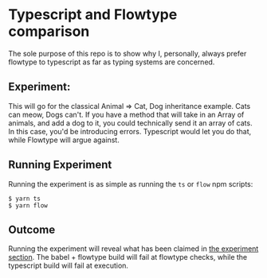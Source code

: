 # Typescript and Flowtype comparison

The sole purpose of this repo is to show why I, personally, always prefer flowtype to typescript as far as typing systems are concerned.

## Experiment: 

This will go for the classical Animal => Cat, Dog inheritance example. Cats can meow, Dogs can't.
If you have a method that will take in an Array of animals, and add a dog to it, you could technically send it an array of cats.
In this case, you'd be introducing errors. Typescript would let you do that, while Flowtype will argue against.

## Running Experiment

Running the experiment is as simple as running the `ts` or `flow` npm scripts: 

```
$ yarn ts
$ yarn flow
```

## Outcome 

Running the experiment will reveal what has been claimed in [the experiment section](#experiment). The babel + flowtype build will fail at flowtype checks, while the typescript build will fail at execution.